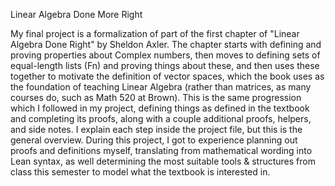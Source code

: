 Linear Algebra Done More Right

My final project is a formalization of part of the first chapter of "Linear Algebra Done Right" by Sheldon Axler. 
The chapter starts with defining and proving properties about Complex numbers, then moves to defining sets of equal-length lists (Fn) 
and proving things about these, and then uses these together to motivate the definition of vector spaces, 
which the book uses as the foundation of teaching Linear Algebra (rather than matrices, as many courses do, such as Math 520 at Brown). 
This is the same progression which I followed in my project, defining things as defined in the textbook and completing its proofs, 
along with a couple additional proofs, helpers, and side notes. I explain each step inside the project file, but this is the general overview. 
During this project, I got to experience planning out proofs and definitions myself, translating from mathematical wording into Lean syntax, 
as well determining the most suitable tools & structures from class this semester to model what the textbook is interested in. 
